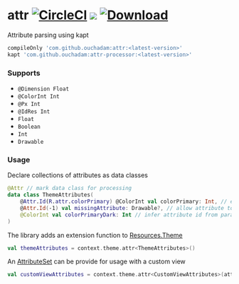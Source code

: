 # attr [![CircleCI](https://circleci.com/gh/ouchadam/attr.svg?style=shield)](https://circleci.com/gh/ouchadam/attr) ![](https://img.shields.io/github/license/ouchadam/attr.svg) [ ![Download](https://api.bintray.com/packages/ouchadam/maven/attr/images/download.svg) ](https://bintray.com/ouchadam/maven/attr/_latestVersion)
Attribute parsing using kapt


```gradle
compileOnly 'com.github.ouchadam:attr:<latest-version>'
kapt 'com.github.ouchadam:attr-processor:<latest-version>'
```

### Supports

- `@Dimension Float`
- `@ColorInt Int`
- `@Px Int`
- `@IdRes Int`
- `Float`
- `Boolean`
- `Int`
- `Drawable`

### Usage

Declare collections of attributes as data classes
```kotlin
@Attr // mark data class for processing
data class ThemeAttributes(
    @Attr.Id(R.attr.colorPrimary) @ColorInt val colorPrimary: Int, // explicitly specify the attribute id
    @Attr.Id(-1) val missingAttribute: Drawable?, // allow attribute to be unavailable
    @ColorInt val colorPrimaryDark: Int // infer attribute id from parameter name
)
```

The library adds an extension function to [Resources.Theme](https://developer.android.com/reference/android/content/res/Resources.Theme)

```kotlin
val themeAttributes = context.theme.attr<ThemeAttributes>()
```

An [AttributeSet](https://developer.android.com/reference/android/util/AttributeSet) can be provide for usage with a custom view
```kotlin
val customViewAttributes = context.theme.attr<CustomViewAttributes>(attributeSet)
```

